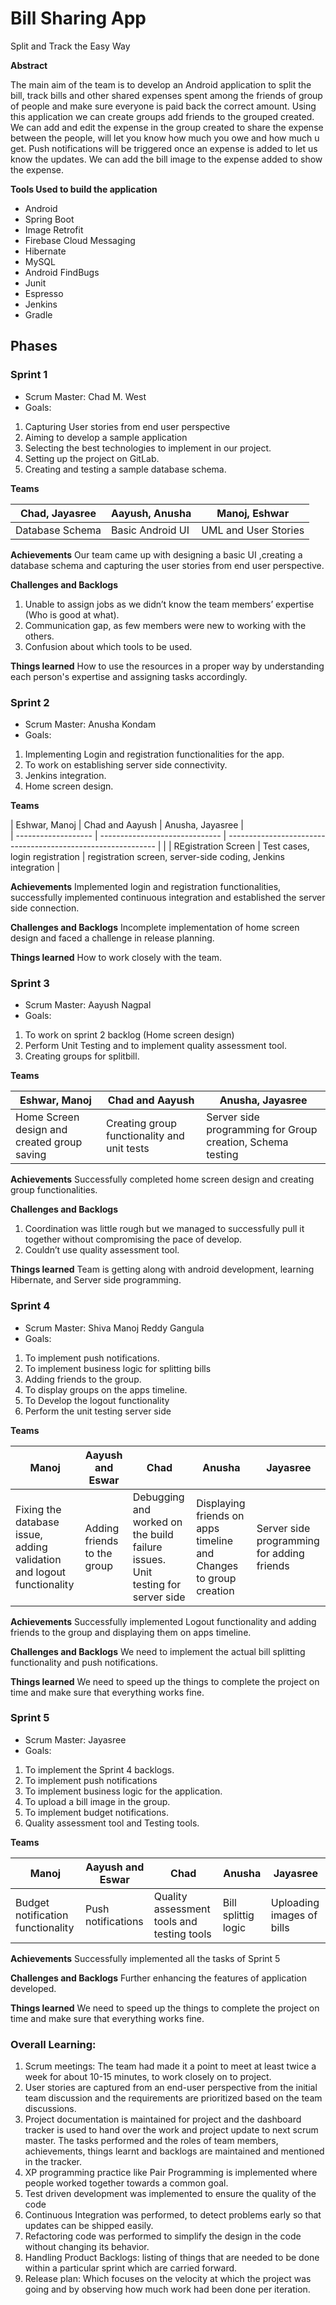 # Bill Sharing App
Split and Track the Easy Way

**Abstract**

The main aim of the team is to develop an Android application to split the bill, track bills and other shared expenses spent among the friends of group of people and make sure everyone is paid back the correct amount. Using this application we can create groups add friends to the grouped created. We can add and edit the expense in the group created to share the expense between the people, will let you know how much you owe and how much u get. Push notifications will be triggered once an expense is added to let us know the updates. We can add the bill image to the expense added to show the expense. 

**Tools Used to build the application**
* Android
* Spring Boot
* Image Retrofit
* Firebase Cloud Messaging
* Hibernate
* MySQL
* Android FindBugs
* Junit
* Espresso
* Jenkins
* Gradle

## Phases

### Sprint 1
* Scrum Master: Chad M. West
* Goals:
1.	Capturing User stories from end user perspective   
2.	Aiming to develop a sample application 
3.	Selecting the best technologies to implement in our project.
4.	Setting up the project on GitLab.
5.	Creating and testing a sample database schema.

**Teams**

| Chad, Jayasree  | Aayush, Anusha   | Manoj, Eshwar        |
| --------------- | ---------------- | -------------------- |
| Database Schema | Basic Android UI | UML and User Stories |

**Achievements**
Our team came up with designing a basic UI ,creating a database schema and capturing the user stories from end user perspective.

 **Challenges and Backlogs**
1. Unable to assign jobs as we didn’t know the team members’ expertise (Who is good at what).
2. Communication gap, as few members were new to working with the others.
3. Confusion about which tools to be used.

**Things learned** 
How to use the resources in a proper way by understanding each person's expertise and assigning tasks accordingly.

### Sprint 2
* Scrum Master: Anusha Kondam
* Goals:
1. Implementing Login and registration functionalities for the app.
2. To work on establishing server side connectivity.
3. Jenkins integration.
4. Home screen design.

**Teams**

| Eshwar, Manoj       | Chad and Aayush                | Anusha, Jayasree                                             |      
| ------------------- | ------------------------------ | ------------------------------------------------------------ |                                     |
| REgistration Screen | Test cases, login registration | registration screen, server-side coding, Jenkins integration |

**Achievements**
Implemented login and registration functionalities, successfully implemented continuous integration and established the server side connection.

**Challenges and Backlogs**
Incomplete implementation of home screen design and faced a challenge in release planning.

**Things learned** 
How to work closely with the team.

### Sprint 3
* Scrum Master: Aayush Nagpal
* Goals:
1. To work on sprint 2 backlog (Home screen design)
2. Perform Unit Testing and to implement quality assessment tool.
3. Creating groups for splitbill.

**Teams**

| Eshwar, Manoj                               | Chad and Aayush                             | Anusha, Jayasree                                           |
| ------------------------------------------- | ------------------------------------------- | ---------------------------------------------------------- |
| Home Screen design and created group saving | Creating group functionality and unit tests | Server side programming for Group creation, Schema testing |

**Achievements**
Successfully completed home screen design and creating group functionalities. 

**Challenges and Backlogs**
1. Coordination was little rough but we managed to successfully pull it together without compromising the pace of develop.
2. Couldn’t use quality assessment tool.

**Things learned** 
Team is getting along with android development, learning Hibernate, and Server side programming.

### Sprint 4
* Scrum Master: Shiva Manoj Reddy Gangula
* Goals:
1. To implement push notifications.
2. To implement business logic for splitting bills
3. Adding friends to the group.
4. To display groups on the apps timeline.
5. To Develop the logout functionality
6. Perform the unit testing server side

**Teams**

| Manoj                                                                 | Aayush and Eswar            | Chad                                                                           | Anusha                                                            | Jayasree                                   |
| --------------------------------------------------------------------- | --------------------------- | ------------------------------------------------------------------------------ | ----------------------------------------------------------------- | ------------------------------------------ |
| Fixing the database issue, adding validation and logout functionality | Adding friends to the group | Debugging and worked on the build failure issues. Unit testing for server side | Displaying friends on apps timeline and Changes to group creation | Server side programming for adding friends |

**Achievements**
Successfully implemented Logout functionality and adding friends to the group and displaying them on apps timeline.

**Challenges and Backlogs**
We need to implement the actual bill splitting functionality and push notifications.

**Things learned** 
We need to speed up the things to complete the project on time and make sure that everything works fine.

### Sprint 5
* Scrum Master: Jayasree
* Goals:
1. To implement the Sprint 4 backlogs.
2. To implement push notifications
3. To implement business logic for the application.
4. To upload a bill image in the group.
5. To implement budget notifications.
6. Quality assessment tool and Testing tools.

**Teams**

| Manoj                             | Aayush and Eswar   | Chad                                       | Anusha                            | Jayasree                                   |
| --------------------------------- | ------------------ | ------------------------------------------ | --------------------------------- | ------------------------------------------ |
| Budget notification functionality | Push notifications | Quality assessment tools and testing tools | Bill splittig logic               | Uploading images of bills                  |

**Achievements**
Successfully implemented all the tasks of Sprint 5

**Challenges and Backlogs**
Further enhancing the features of application developed.

**Things learned** 
We need to speed up the things to complete the project on time and make sure that everything works fine.

### Overall Learning:
1. Scrum meetings: The team had made it a point to meet at least twice a week for about 10-15 minutes, to work closely on to project.  
1. User stories are captured from an end-user perspective from the initial team discussion and the requirements are prioritized based on the team discussions.
3. Project documentation is maintained for project and the dashboard tracker is used to hand over the work and project update to next scrum master. The tasks performed and the roles of team members, achievements, things learnt and backlogs are maintained and mentioned in the tracker. 
4. XP programming practice like Pair Programming is implemented where people worked together towards a common goal.
5. Test driven development was implemented to ensure the quality of the code 
6. Continuous Integration was performed, to detect problems early so that updates can be shipped easily.
7. Refactoring code was performed to simplify the design in the code without changing its behavior.
8. Handling Product Backlogs: listing of things that are needed to be done within a particular sprint which are carried forward.
9. Release plan: Which focuses on the velocity at which the project was going and by observing how much work had been done per iteration.
